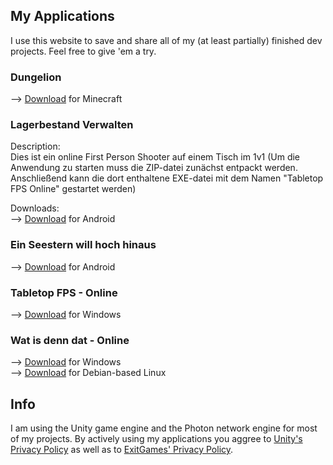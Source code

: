 ## My Applications

I use this website to save and share all of my (at least partially) finished dev projects.
Feel free to give 'em a try.

### Dungelion

--> [Download](https://github.com/Xenomojin/DevProjects/raw/master/Dungelion.zip) for Minecraft

### Lagerbestand Verwalten

Description:\
    Dies ist ein online First Person Shooter auf einem Tisch im 1v1
    (Um die Anwendung zu starten muss die ZIP-datei zunächst entpackt werden.
    Anschließend kann die dort enthaltene EXE-datei mit dem Namen "Tabletop FPS Online" gestartet werden)

Downloads:\
--> [Download](https://github.com/Xenomojin/DevProjects/raw/master/Lagerbestand%20Verwalten.apk) for Android

### Ein Seestern will hoch hinaus

--> [Download](https://github.com/Xenomojin/DevProjects/raw/master/EinSeesternWillHochHinaus.apk) for Android

### Tabletop FPS - Online

--> [Download](https://github.com/Xenomojin/DevProjects/raw/master/Tabletop%20FPS%20Online.zip) for Windows

### Wat is denn dat - Online

--> [Download](https://github.com/Xenomojin/DevProjects/raw/master/Wat-is-denn-dat-Online_Windows.zip) for Windows\
--> [Download](https://github.com/Xenomojin/DevProjects/raw/master/Wat-is-denn-dat-Online_Linux.zip) for Debian-based Linux


## Info

I am using the Unity game engine and the Photon network engine for most of my projects. By actively using my applications you aggree to [Unity's Privacy Policy](https://unity3d.com/de/legal/privacy-policy) as well as to [ExitGames' Privacy Policy](https://dashboard.photonengine.com/en-US/account/privacyandcookiepolicy).
